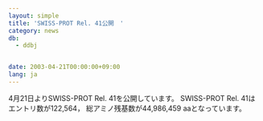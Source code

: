 ```yaml
---
layout: simple
title: 'SWISS-PROT Rel. 41公開　'
category: news
db:
  - ddbj


date: 2003-04-21T00:00:00+09:00
lang: ja
---
```


4月21日よりSWISS-PROT Rel. 41を公開しています。 SWISS-PROT Rel. 41はエントリ数が122,564， 総アミノ残基数が44,986,459 aaとなっています。

